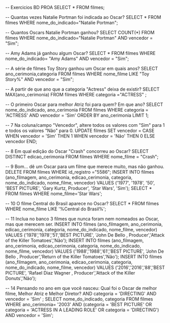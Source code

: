 -- Exercicios BD PROA 
SELECT * FROM filmes;

-- Quantas vezes Natalie Portman foi indicada ao Oscar?
SELECT * FROM filmes WHERE nome_do_indicado="Natalie Portman";

-- Quantos Oscars Natalie Portman ganhou?
SELECT COUNT(*) FROM filmes WHERE nome_do_indicado="Natalie Portman" AND vencedor = "Sim";

-- Amy Adams já ganhou algum Oscar?
SELECT * FROM filmes WHERE nome_do_indicado= "Amy Adams" AND vencedor = "Sim";

-- A série de filmes Toy Story ganhou um Oscar em quais anos?
SELECT ano_cerimonia,categoria FROM filmes WHERE nome_filme LIKE "Toy Story%" AND vencedor = "Sim";

-- A partir de que ano que a categoria "Actress" deixa de existir? 
SELECT MAX(ano_cerimonia) FROM filmes WHERE categoria ="ACTRESS" ;

-- O primeiro Oscar para melhor Atriz foi para quem? Em que ano?
SELECT nome_do_indicado, ano_cerimonia FROM filmes WHERE categoria = 'ACTRESS' AND  vencedor = 'Sim' ORDER BY ano_cerimonia LIMIT 1;

-- 7 Na coluna/campo "Vencedor", altere todos os valores com "Sim" para 1 e todos os valores "Não" para 0. 
UPDATE filmes
SET vencedor = CASE 
    WHEN vencedor = 'Sim' THEN 1
    WHEN vencedor = 'Não' THEN 0
    ELSE vencedor
END;

-- 8 Em qual edição do Oscar "Crash" concorreu ao Oscar?
SELECT  DISTINCT edicao_cerimonia FROM filmes WHERE nome_filme = "Crash";

 
-- 9 Bom... dê um Oscar para um filme que merece muito, mas não ganhou.
DELETE FROM filmes WHERE id_registro ="5586";
INSERT INTO filmes (ano_filmagem, ano_cerimonia, edicao_cerimonia, categoria, nome_do_indicado, nome_filme, vencedor) VALUES ('1977', '1978', '50', 'BEST PICTURE', 'Gary Kurtz, Producer', 'Star Wars', 'Sim');
SELECT * FROM filmes WHERE nome_filme='Star Wars';

-- 10 O filme Central do Brasil aparece no Oscar?
SELECT * FROM filmes WHERE nome_filme LIKE '%Central do Brasil%';
 
-- 11 Inclua no banco 3 filmes que nunca foram nem nomeados ao Oscar, mas que merecem ser. 
INSERT INTO filmes (ano_filmagem, ano_cerimonia, edicao_cerimonia, categoria, nome_do_indicado, nome_filme, vencedor) VALUES ('1978','1978','51','BEST PICTURE', 'John De Bello , Producer','Attack of the Killer Tomatoes','Não');
INSERT INTO filmes (ano_filmagem, ano_cerimonia, edicao_cerimonia, categoria, nome_do_indicado, nome_filme, vencedor) VALUES ('1988','1988','61','BEST PICTURE', 'John De Bello , Producer','Return of the Killer Tomatoes','Não');
INSERT INTO filmes (ano_filmagem, ano_cerimonia, edicao_cerimonia, categoria, nome_do_indicado, nome_filme, vencedor) VALUES ('2016','2016','88','BEST PICTURE', 'Rafael Diaz Wagner , Producer','Attack of the Killer Donuts','Não');
 
-- 14 Pensando no ano em que você nasceu: Qual foi o Oscar de melhor filme, Melhor Atriz e Melhor Diretor? AND categoria = 'DIRECTING' AND vencedor = 'Sim' ;
SELECT nome_do_indicado, categoria FROM filmes WHERE ano_cerimonia= '2003' 
AND (categoria = 'BEST PICTURE' OR categoria = 'ACTRESS IN A LEADING ROLE' OR categoria = 'DIRECTING')
AND vencedor = 'Sim';